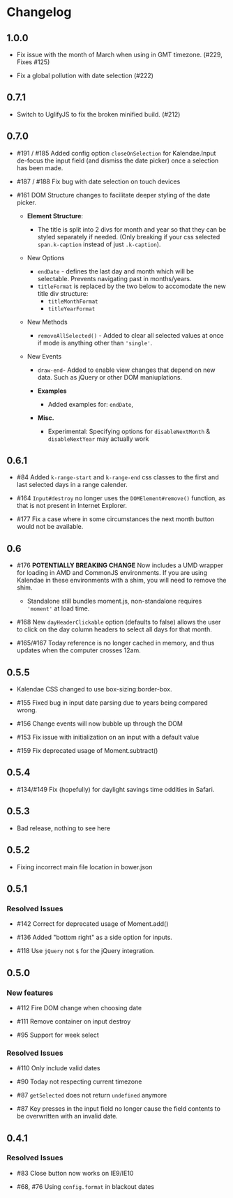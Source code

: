 # Changelog

## 1.0.0

* Fix issue with the month of March when using in GMT timezone. (\#229, Fixes \#125)

* Fix a global pollution with date selection (\#222)

## 0.7.1

* Switch to UglifyJS to fix the broken minified build. (\#212)

## 0.7.0

* \#191 / \#185 Added config option `closeOnSelection` for Kalendae.Input de-focus the input field (and dismiss the date picker) once a selection has been made.

* \#187 / \#188 Fix bug with date selection on touch devices

* \#161 DOM Structure changes to facilitate deeper styling of the date picker.

  * **Element Structure**:
    * The title is split into 2 divs for month and year so that they can be styled separately if needed. (Only breaking if your css selected `span.k-caption` instead of just `.k-caption`).

  * New Options
    * `endDate` - defines the last day and month which will be selectable. Prevents navigating past in months/years.
    * `titleFormat` is replaced by the two below  to accomodate the new title div structure:
      * `titleMonthFormat`
      * `titleYearFormat`

  * New Methods
    * `removeAllSelected()` - Added to clear all selected values at once if mode is anything other than `'single'`.

  * New Events
    * `draw-end`- Added to enable view changes that depend on new data. Such as jQuery or other DOM maniuplations.

    * **Examples**
        * Added examples for: `endDate`,

    * **Misc.**
        * Experimental: Specifying options for `disableNextMonth` & `disableNextYear` may actually work

## 0.6.1

* \#84 Added `k-range-start` and `k-range-end` css classes to the first and last selected days in a range calender.

* \#164 `Input#destroy` no longer uses the `DOMElement#remove()` function, as that is not present in Internet Explorer.

* \#177 Fix a case where in some circumstances the next month button would not be available.

## 0.6

* \#176 **POTENTIALLY BREAKING CHANGE** Now includes a UMD wrapper for loading in AMD and CommonJS environments. If you are using Kalendae in these environments with a shim, you will need to remove the shim.

  - Standalone still bundles moment.js, non-standalone requires `'moment'` at load time.

* \#168 New `dayHeaderClickable` option (defaults to false) allows the user to click on the day column headers to select all days for that month.

* \#165/\#167 Today reference is no longer cached in memory, and thus updates when the computer crosses 12am.


## 0.5.5

* Kalendae CSS changed to use box-sizing:border-box.

* \#155 Fixed bug in input date parsing due to years being compared wrong.

* \#156 Change events will now bubble up through the DOM

* \#153 Fix issue with initialization on an input with a default value

* \#159 Fix deprecated usage of Moment.subtract()

## 0.5.4

* \#134/\#149 Fix (hopefully) for daylight savings time oddities in Safari.

## 0.5.3

* Bad release, nothing to see here

## 0.5.2

* Fixing incorrect main file location in bower.json

## 0.5.1

### Resolved Issues

* \#142 Correct for deprecated usage of Moment.add()

* \#136 Added "bottom right" as a side option for inputs.

* \#118 Use `jQuery` not `$` for the jQuery integration.


## 0.5.0

### New features

* \#112 Fire DOM change when choosing date

* \#111 Remove container on input destroy

* \#95 Support for week select

### Resolved Issues

* \#110 Only include valid dates

* \#90 Today not respecting current timezone

* \#87 ```getSelected``` does not return ```undefined``` anymore

* \#87 Key presses in the input field no longer cause the field contents to be overwritten with an invalid date.


## 0.4.1

### Resolved Issues

* \#83 Close button now works on IE9/IE10

* \#68, \#76 Using ```config.format``` in blackout dates
